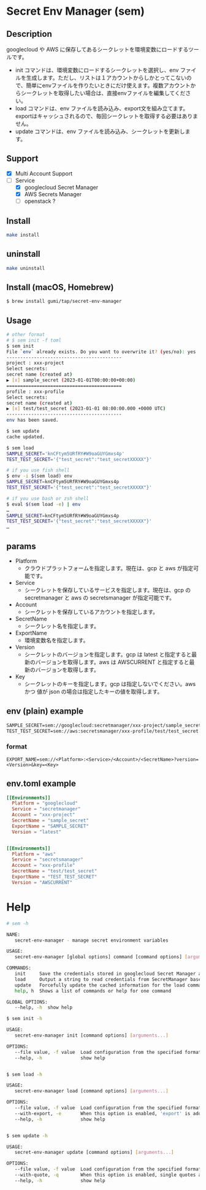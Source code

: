 # Secret Env Manager (sem)

## Description
googlecloud や AWS に保存してあるシークレットを環境変数にロードするツールです。
- init コマンドは、環境変数にロードするシークレットを選択し、env ファイルを生成します。ただし、リストは１アカウントからしかとってこないので、簡単にenvファイルを作りたいときにだけ使えます。複数アカウントからシークレットを取得したい場合は、直接envファイルを編集してください。
- load コマンドは、env ファイルを読み込み、export文を組み立てます。exportはキャッシュされるので、毎回シークレットを取得する必要はありません。
- update コマンドは、env ファイルを読み込み、シークレットを更新します。


## Support
- [x] Multi Account Support
- [ ] Service
  - [x] googlecloud Secret Manager
  - [x] AWS Secrets Manager
  - [ ] openstack ?

## Install

```bash
make install
```

## uninstall
    
```bash
make uninstall
```

## Install (macOS, Homebrew)

```bash
$ brew install gumi/tap/secret-env-manager
```

## Usage

```bash
# other format
# $ sem init -f toml
$ sem init
File `env` already exists. Do you want to overwrite it? (yes/no): yes
------------------------------------------
project : xxx-project
Select secrets:
secret name (created at)
▶ [x] sample_secret (2023-01-01T00:00:00+00:00)
==========================================
profile : xxx-profile
Select secrets:
secret name (created at)
▶ [x] test/test_secret (2023-01-01 08:00:00.000 +0000 UTC)
------------------------------------------
env has been saved.

$ sem update
cache updated.

$ sem load
SAMPLE_SECRET='knCFtym5URfRY#W9oaGUYGmxs4p'
TEST_TEST_SECRET='{"test_secret":"test_secretXXXXX"}'

# if you use fish shell
$ env -i $(sem load) env
SAMPLE_SECRET=knCFtym5URfRY#W9oaGUYGmxs4p
TEST_TEST_SECRET='{"test_secret":"test_secretXXXXX"}'

# if you use bash or zsh shell
$ eval $(sem load -e) | env
…
SAMPLE_SECRET=knCFtym5URfRY#W9oaGUYGmxs4p
TEST_TEST_SECRET='{"test_secret":"test_secretXXXXX"}'
…

```

## params

- Platform
  - クラウドプラットフォームを指定します。現在は、gcp と aws が指定可能です。
- Service
  - シークレットを保存しているサービスを指定します。現在は、gcp の secretmanager と aws の secretsmanager が指定可能です。
- Account
  - シークレットを保存しているアカウントを指定します。
- SecretName
  - シークレット名を指定します。
- ExportName
  - 環境変数名を指定します。
- Version
  - シークレットのバージョンを指定します。gcp は latest と指定すると最新のバージョンを取得します。aws は AWSCURRENT と指定すると最新のバージョンを取得します。
- Key
  - シークレットのキーを指定します。gcp は指定しないでください。aws かつ 値が json の場合は指定したキーの値を取得します。


## env (plain) example

```txt
SAMPLE_SECRET=sem://googlecloud:secretmanager/xxx-project/sample_secret
TEST_TEST_SECRET=sem://aws:secretsmanager/xxx-profile/test/test_secret
```

### format
`EXPORT_NAME=sem://<Platform>:<Service>/<Account>/<SecretName>?version=<Version>&key=<Key>`

## env.toml example

```toml
[[Environments]]
  Platform = "googlecloud"
  Service = "secretmanager"
  Account = "xxx-project"
  SecretName = "sample_secret"
  ExportName = "SAMPLE_SECRET"
  Version = "latest"


[[Environments]]
  Platform = "aws"
  Service = "secretsmanager"
  Account = "xxx-profile"
  SecretName = "test/test_secret"
  ExportName = "TEST_TEST_SECRET"
  Version = "AWSCURRENT"

```


# Help
```bash
# sem -h

NAME:
   secret-env-manager - manage secret environment variables

USAGE:
   secret-env-manager [global options] command [command options] [arguments...]

COMMANDS:
   init     Save the credentials stored in googlecloud Secret Manager as file.
   load     Output a string to read credentials from SecretManager based on the file and export them as environment variables.
   update   Forcefully update the cached information for the load command.
   help, h  Shows a list of commands or help for one command

GLOBAL OPTIONS:
   --help, -h  show help

$ sem init -h

USAGE:
   secret-env-manager init [command options] [arguments...]

OPTIONS:
   --file value, -f value  Load configuration from the specified format file. Available formats are Plain and Toml, and the default is Plain.
   --help, -h              show help


$ sem load -h

USAGE:
   secret-env-manager load [command options] [arguments...]

OPTIONS:
   --file value, -f value  Load configuration from the specified format file. Available formats are Plain and Toml, and the default is Plain.
   --with-export, -e       When this option is enabled, 'export' is added when displaying to standard output. (default: false)
   --help, -h              show help


$ sem update -h

USAGE:
   secret-env-manager update [command options] [arguments...]

OPTIONS:
   --file value, -f value  Load configuration from the specified format file. Available formats are Plain and Toml, and the default is Plain.
   --with-quote, -q        When this option is enabled, single quotes are added to the cached environment variable values. It is generally recommended to use this option when the value contains spaces. (default: false)
   --help, -h              show help

```

